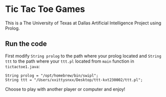 # Tic Tac Toe Games
This is a The University of Texas at Dallas Artificial Intelligence Project using Prolog.

## Run the code
First modify `String prolog` to the path where your prolog located and `String ttt` to the path where your `ttt.pl` located from `main` function in `tictactoe1.java`:

    String prolog = "/opt/homebrew/bin/swipl";
    String ttt = "/Users/xxittysnxx/Desktop/ttt-kxt230002/ttt.pl";

Choose to play with another player or computer and enjoy!
